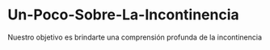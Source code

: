 # Un-Poco-Sobre-La-Incontinencia
Nuestro objetivo es brindarte una comprensión profunda de la incontinencia

